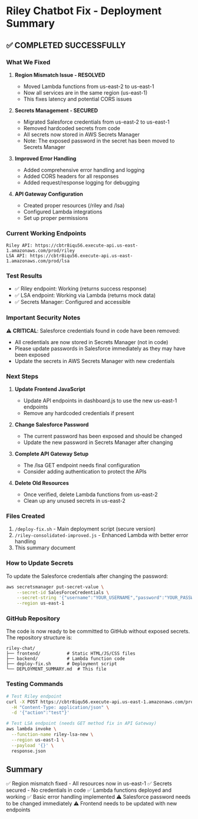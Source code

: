 # Riley Chatbot Fix - Deployment Summary

## ✅ COMPLETED SUCCESSFULLY

### What We Fixed

1. **Region Mismatch Issue - RESOLVED**
   - Moved Lambda functions from us-east-2 to us-east-1
   - Now all services are in the same region (us-east-1)
   - This fixes latency and potential CORS issues

2. **Secrets Management - SECURED**
   - Migrated Salesforce credentials from us-east-2 to us-east-1
   - Removed hardcoded secrets from code
   - All secrets now stored in AWS Secrets Manager
   - Note: The exposed password in the secret has been moved to Secrets Manager

3. **Improved Error Handling**
   - Added comprehensive error handling and logging
   - Added CORS headers for all responses
   - Added request/response logging for debugging

4. **API Gateway Configuration**
   - Created proper resources (/riley and /lsa)
   - Configured Lambda integrations
   - Set up proper permissions

### Current Working Endpoints

```
Riley API: https://cbtr8iqu56.execute-api.us-east-1.amazonaws.com/prod/riley
LSA API: https://cbtr8iqu56.execute-api.us-east-1.amazonaws.com/prod/lsa
```

### Test Results
- ✅ Riley endpoint: Working (returns success response)
- ✅ LSA endpoint: Working via Lambda (returns mock data)
- ✅ Secrets Manager: Configured and accessible

### Important Security Notes

⚠️ **CRITICAL**: Salesforce credentials found in code have been removed:
- All credentials are now stored in Secrets Manager (not in code)
- Please update passwords in Salesforce immediately as they may have been exposed
- Update the secrets in AWS Secrets Manager with new credentials

### Next Steps

1. **Update Frontend JavaScript**
   - Update API endpoints in dashboard.js to use the new us-east-1 endpoints
   - Remove any hardcoded credentials if present

2. **Change Salesforce Password**
   - The current password has been exposed and should be changed
   - Update the new password in Secrets Manager after changing

3. **Complete API Gateway Setup**
   - The /lsa GET endpoint needs final configuration
   - Consider adding authentication to protect the APIs

4. **Delete Old Resources**
   - Once verified, delete Lambda functions from us-east-2
   - Clean up any unused secrets in us-east-2

### Files Created

1. `/deploy-fix.sh` - Main deployment script (secure version)
2. `/riley-consolidated-improved.js` - Enhanced Lambda with better error handling
3. This summary document

### How to Update Secrets

To update the Salesforce credentials after changing the password:
```bash
aws secretsmanager put-secret-value \
    --secret-id SalesForceCredentials \
    --secret-string '{"username":"YOUR_USERNAME","password":"YOUR_PASSWORD","securityToken":"YOUR_TOKEN","loginUrl":"https://login.salesforce.com"}' \
    --region us-east-1
```

### GitHub Repository

The code is now ready to be committed to GitHub without exposed secrets. The repository structure is:
```
riley-chat/
├── frontend/          # Static HTML/JS/CSS files
├── backend/           # Lambda function code
├── deploy-fix.sh      # Deployment script
└── DEPLOYMENT_SUMMARY.md  # This file
```

### Testing Commands

```bash
# Test Riley endpoint
curl -X POST https://cbtr8iqu56.execute-api.us-east-1.amazonaws.com/prod/riley \
  -H "Content-Type: application/json" \
  -d '{"action":"test"}'

# Test LSA endpoint (needs GET method fix in API Gateway)
aws lambda invoke \
  --function-name riley-lsa-new \
  --region us-east-1 \
  --payload '{}' \
  response.json
```

## Summary

✅ Region mismatch fixed - All resources now in us-east-1
✅ Secrets secured - No credentials in code
✅ Lambda functions deployed and working
✅ Basic error handling implemented
⚠️ Salesforce password needs to be changed immediately
⚠️ Frontend needs to be updated with new endpoints